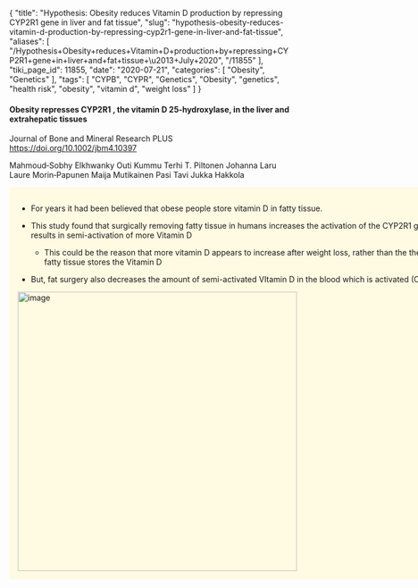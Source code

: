 {
    "title": "Hypothesis: Obesity  reduces Vitamin D production by repressing CYP2R1 gene in liver and fat tissue",
    "slug": "hypothesis-obesity-reduces-vitamin-d-production-by-repressing-cyp2r1-gene-in-liver-and-fat-tissue",
    "aliases": [
        "/Hypothesis+Obesity+reduces+Vitamin+D+production+by+repressing+CYP2R1+gene+in+liver+and+fat+tissue+\u2013+July+2020",
        "/11855"
    ],
    "tiki_page_id": 11855,
    "date": "2020-07-21",
    "categories": [
        "Obesity",
        "Genetics"
    ],
    "tags": [
        "CYPB",
        "CYPR",
        "Genetics",
        "Obesity",
        "genetics",
        "health risk",
        "obesity",
        "vitamin d",
        "weight loss"
    ]
}


#### Obesity represses CYP2R1 , the vitamin D 25‐hydroxylase, in the liver and extrahepatic tissues

Journal of Bone and Mineral Research PLUS https://doi.org/10.1002/jbm4.10397

Mahmoud‐Sobhy Elkhwanky  Outi Kummu  Terhi T. Piltonen  Johanna Laru  Laure Morin‐Papunen  Maija Mutikainen  Pasi Tavi  Jukka Hakkola

<div class="border" style="background-color:#FFFAE2;padding:15px;margin:10px 0;border-radius:5px;width:800px">

* For years it had been believed that obese people store vitamin D in fatty tissue.

* This study found that surgically removing fatty tissue in humans increases the activation of the CYP2R1 gene, which results in semi-activation of more Vitamin D

   * This could be the reason that more vitamin D appears to increase after weight loss, rather than the theory that fatty tissue stores the Vitamin D

* But, fat surgery also decreases the amount of semi-activated VItamin D in the blood which is activated (CYP27B1)

<img src="https://d1bk1kqxc0sym.cloudfront.net/attachments/jpeg/human-fat-gene-changes.jpg" alt="image" width="500">